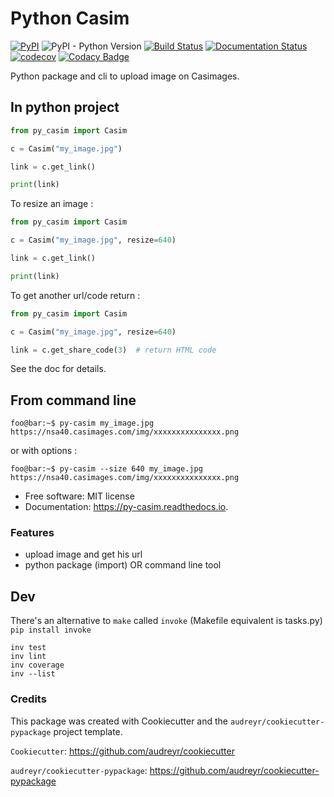 # Python Casim

[![PyPI](https://img.shields.io/pypi/v/py-casim.svg)](https://pypi.org/project/py-casim/)
![PyPI - Python Version](https://img.shields.io/pypi/pyversions/py-casim)
[![Build Status](https://travis-ci.org/Sergeileduc/py-casim.svg?branch=master)](https://travis-ci.org/Sergeileduc/py-casim)
[![Documentation Status](https://readthedocs.org/projects/py-casim/badge/?version=latest)](https://py-casim.readthedocs.io/en/latest/?badge=latest)
[![codecov](https://codecov.io/gh/Sergeileduc/py-casim/branch/master/graph/badge.svg)](https://codecov.io/gh/Sergeileduc/py-casim)
[![Codacy Badge](https://app.codacy.com/project/badge/Grade/b920474aee1b4a05bfa030606f1e1aef)](https://www.codacy.com/gh/Sergeileduc/py-casim/dashboard?utm_source=github.com&amp;utm_medium=referral&amp;utm_content=Sergeileduc/py-casim&amp;utm_campaign=Badge_Grade)

Python package and cli to upload image on Casimages.

## In python project

```python
from py_casim import Casim

c = Casim("my_image.jpg")

link = c.get_link()

print(link)
```

To resize an image :

```python
from py_casim import Casim

c = Casim("my_image.jpg", resize=640)

link = c.get_link()

print(link)
```

To get another url/code return :

```python
from py_casim import Casim

c = Casim("my_image.jpg", resize=640)

link = c.get_share_code(3)  # return HTML code
```

See the doc for details.

## From command line

```console
foo@bar:~$ py-casim my_image.jpg
https://nsa40.casimages.com/img/xxxxxxxxxxxxxxx.png
```

or with options :

```console
foo@bar:~$ py-casim --size 640 my_image.jpg
https://nsa40.casimages.com/img/xxxxxxxxxxxxxxx.png
```

*   Free software: MIT license
*   Documentation: <https://py-casim.readthedocs.io>.

### Features

*   upload image and get his url
*   python package (import) OR command line tool

## Dev
There's an alternative to `make` called `invoke` (Makefile equivalent is tasks.py)
`pip install invoke`

```shell
inv test
inv lint
inv coverage
inv --list
```

### Credits

This package was created with Cookiecutter and the `audreyr/cookiecutter-pypackage` project template.

`Cookiecutter`: <https://github.com/audreyr/cookiecutter>

`audreyr/cookiecutter-pypackage`: <https://github.com/audreyr/cookiecutter-pypackage>
